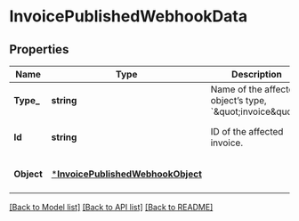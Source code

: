 # InvoicePublishedWebhookData

## Properties

 Name       | Type                                                                   | Description                                                            | Notes                        
------------|------------------------------------------------------------------------|------------------------------------------------------------------------|------------------------------
 **Type_**  | **string**                                                             | Name of the affected object’s type, &#x60;\&quot;invoice\&quot;&#x60;. | [optional] [default to null] 
 **Id**     | **string**                                                             | ID of the affected invoice.                                            | [optional] [default to null] 
 **Object** | [***InvoicePublishedWebhookObject**](InvoicePublishedWebhookObject.md) |                                                                        | [optional] [default to null] 

[[Back to Model list]](../README.md#documentation-for-models) [[Back to API list]](../README.md#documentation-for-api-endpoints) [[Back to README]](../README.md)

